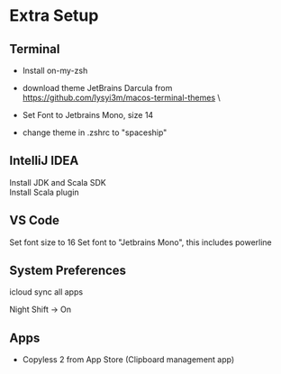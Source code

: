 # Extra Setup

## Terminal
 - Install on-my-zsh

 - download theme JetBrains Darcula from https://github.com/lysyi3m/macos-terminal-themes \

 - Set Font to Jetbrains Mono, size 14
 
 - change theme in .zshrc to "spaceship"

## IntelliJ IDEA
Install JDK and Scala SDK \
Install Scala plugin

## VS Code
Set font size to 16
Set font to "Jetbrains Mono", this includes powerline


## System Preferences
icloud sync all apps

Night Shift -> On

## Apps
- Copyless 2 from App Store (Clipboard management app)

